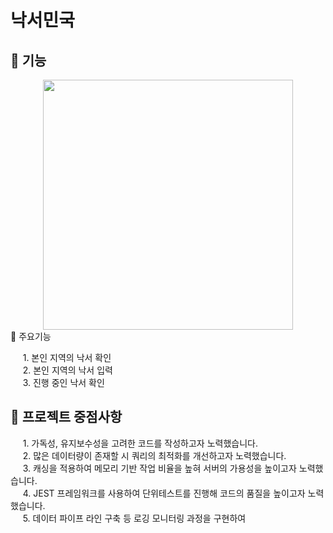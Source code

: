 # 낙서민국 <br/>


## :pushpin: 기능
<div align="center">
  <img src="https://user-images.githubusercontent.com/66078685/230777684-1344a36e-6b59-45ab-bba6-61a965f6e34f.gif" width="400px">
</div




## :pushpin: 주요기능

&nbsp;&nbsp;&nbsp;&nbsp; 1. 본인 지역의 낙서 확인     
&nbsp;&nbsp;&nbsp;&nbsp; 2. 본인 지역의 낙서 입력   
&nbsp;&nbsp;&nbsp;&nbsp; 3. 진행 중인 낙서 확인   

## :pushpin: 프로젝트 중점사항

&nbsp;&nbsp;&nbsp;&nbsp; 1. 가독성, 유지보수성을 고려한 코드를 작성하고자 노력했습니다.   
&nbsp;&nbsp;&nbsp;&nbsp; 2. 많은 데이터량이 존재할 시 쿼리의 최적화를 개선하고자 노력했습니다.   
&nbsp;&nbsp;&nbsp;&nbsp; 3. 캐싱을 적용하여 메모리 기반 작업 비율을 높혀 서버의 가용성을 높이고자 노력했습니다.   
&nbsp;&nbsp;&nbsp;&nbsp; 4. JEST 프레임워크를 사용하여 단위테스트를 진행해 코드의 품질을 높이고자 노력했습니다.   
&nbsp;&nbsp;&nbsp;&nbsp; 5. 데이터 파이프 라인 구축 등 로깅 모니터링 과정을 구현하여    


